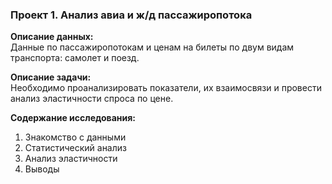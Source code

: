 ### Проект 1. Анализ авиа и ж/д пассажиропотока

**Описание данных:**  
Данные по пассажиропотокам и ценам на билеты по двум видам транспорта: самолет и поезд.

**Описание задачи:**  
Необходимо проанализировать показатели, их взаимосвязи и провести анализ эластичности спроса по цене.

**Содержание исследования:**  
1. Знакомство с данными
2. Статистический анализ
3. Анализ эластичности
4. Выводы
